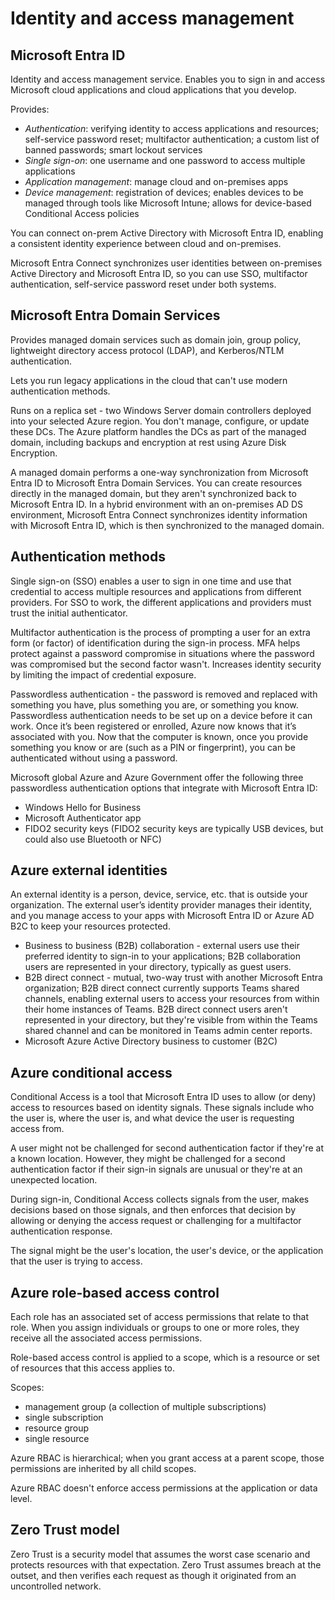 # Identity and access management

## Microsoft Entra ID

Identity and access management service.
Enables you to sign in and access Microsoft cloud applications and cloud applications that you develop.

Provides:

- *Authentication*: verifying identity to access applications and resources; self-service password reset; multifactor authentication; a custom list of banned passwords; smart lockout services
- *Single sign-on*: one username and one password to access multiple applications
- *Application management*: manage cloud and on-premises apps
- *Device management*: registration of devices; enables devices to be managed through tools like Microsoft Intune; allows for device-based Conditional Access policies

You can connect on-prem Active Directory with Microsoft Entra ID, enabling a consistent identity experience between cloud and on-premises.

Microsoft Entra Connect synchronizes user identities between on-premises Active Directory and Microsoft Entra ID, so you can use SSO, multifactor authentication, self-service password reset under both systems.

## Microsoft Entra Domain Services

Provides managed domain services such as domain join, group policy, lightweight directory access protocol (LDAP), and Kerberos/NTLM authentication.

Lets you run legacy applications in the cloud that can't use modern authentication methods.

Runs on a replica set - two Windows Server domain controllers deployed into your selected Azure region.
You don't manage, configure, or update these DCs. The Azure platform handles the DCs as part of the managed domain, including backups and encryption at rest using Azure Disk Encryption.

A managed domain performs a one-way synchronization from Microsoft Entra ID to Microsoft Entra Domain Services. You can create resources directly in the managed domain, but they aren't synchronized back to Microsoft Entra ID. In a hybrid environment with an on-premises AD DS environment, Microsoft Entra Connect synchronizes identity information with Microsoft Entra ID, which is then synchronized to the managed domain.

## Authentication methods

Single sign-on (SSO) enables a user to sign in one time and use that credential to access multiple resources and applications from different providers. For SSO to work, the different applications and providers must trust the initial authenticator.

Multifactor authentication is the process of prompting a user for an extra form (or factor) of identification during the sign-in process. MFA helps protect against a password compromise in situations where the password was compromised but the second factor wasn't.
Increases identity security by limiting the impact of credential exposure.

Passwordless authentication - the password is removed and replaced with something you have, plus something you are, or something you know.
Passwordless authentication needs to be set up on a device before it can work. Once it’s been registered or enrolled, Azure now knows that it’s associated with you. Now that the computer is known, once you provide something you know or are (such as a PIN or fingerprint), you can be authenticated without using a password.

Microsoft global Azure and Azure Government offer the following three passwordless authentication options that integrate with Microsoft Entra ID:

- Windows Hello for Business
- Microsoft Authenticator app
- FIDO2 security keys (FIDO2 security keys are typically USB devices, but could also use Bluetooth or NFC)

## Azure external identities

An external identity is a person, device, service, etc. that is outside your organization.
The external user’s identity provider manages their identity, and you manage access to your apps with Microsoft Entra ID or Azure AD B2C to keep your resources protected.

- Business to business (B2B) collaboration - external users use their preferred identity to sign-in to your applications; B2B collaboration users are represented in your directory, typically as guest users.
- B2B direct connect - mutual, two-way trust with another Microsoft Entra organization; B2B direct connect currently supports Teams shared channels, enabling external users to access your resources from within their home instances of Teams. B2B direct connect users aren't represented in your directory, but they're visible from within the Teams shared channel and can be monitored in Teams admin center reports.
- Microsoft Azure Active Directory business to customer (B2C)

## Azure conditional access

Conditional Access is a tool that Microsoft Entra ID uses to allow (or deny) access to resources based on identity signals. These signals include who the user is, where the user is, and what device the user is requesting access from.

A user might not be challenged for second authentication factor if they're at a known location. However, they might be challenged for a second authentication factor if their sign-in signals are unusual or they're at an unexpected location.

During sign-in, Conditional Access collects signals from the user, makes decisions based on those signals, and then enforces that decision by allowing or denying the access request or challenging for a multifactor authentication response.

The signal might be the user's location, the user's device, or the application that the user is trying to access.

## Azure role-based access control

Each role has an associated set of access permissions that relate to that role. When you assign individuals or groups to one or more roles, they receive all the associated access permissions.

Role-based access control is applied to a scope, which is a resource or set of resources that this access applies to.

Scopes:

- management group (a collection of multiple subscriptions)
- single subscription
- resource group
- single resource

Azure RBAC is hierarchical; when you grant access at a parent scope, those permissions are inherited by all child scopes.

Azure RBAC doesn't enforce access permissions at the application or data level.

## Zero Trust model

Zero Trust is a security model that assumes the worst case scenario and protects resources with that expectation. Zero Trust assumes breach at the outset, and then verifies each request as though it originated from an uncontrolled network.
